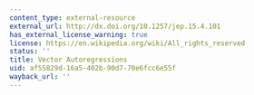 ```yaml
---
content_type: external-resource
external_url: http://dx.doi.org/10.1257/jep.15.4.101
has_external_license_warning: true
license: https://en.wikipedia.org/wiki/All_rights_reserved
status: ''
title: Vector Autoregressions
uid: af55829d-16a5-402b-90d7-70e6fcc6e55f
wayback_url: ''
---
```

